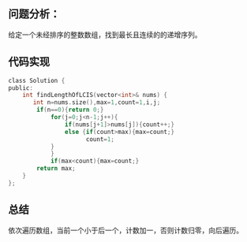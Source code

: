 ## 问题分析： 
给定一个未经排序的整数数组，找到最长且连续的的递增序列。
## 代码实现
```c
class Solution {
public:
    int findLengthOfLCIS(vector<int>& nums) {
       int n=nums.size(),max=1,count=1,i,j;
        if(n==0){return 0;}
            for(j=0;j<n-1;j++){
                if(nums[j+1]>nums[j]){count++;}
                else {if(count>max){max=count;}
                      count=1;
            }
            }
            if(max<count){max=count;}
        return max;
    }
};
```
## 总结
依次遍历数组，当前一个小于后一个，计数加一，否则计数归零，向后遍历。
      